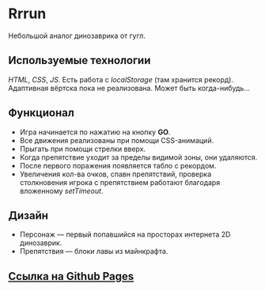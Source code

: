 # Rrrun
Небольшой аналог динозаврика от гугл.

## Используемые технологии
*HTML*, *CSS*, *JS*. Есть работа с *localStorage* (там хранится рекорд).<br />
Адаптивная вёртска пока не реализована. Может быть когда-нибудь...

## Функционал
- Игра начинается по нажатию на кнопку __GO__. 
- Все движения реализованы при помощи CSS-анимаций. 
- Прыгать при помощи стрелки вверх.
- Когда препятствие уходит за пределы видимой зоны, они удаляются.
- После первого поражения появляется табло с рекордом.
- Увеличения кол-ва очков, спавн препятствий, проверка столкновения игрока с препятствием работают благодаря вложенному *setTimeout*.

## Дизайн
- Персонаж — первый попавшийся на просторах интернета 2D динозаврик.
- Препятствия — блоки лавы из майнкрафта.

## [Ссылка на Github Pages](https://hvny.github.io/web-game/)
